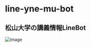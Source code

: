 # line-yne-mu-bot

## 松山大学の講義情報LineBot

![image](https://user-images.githubusercontent.com/50546239/118394337-0ec7a980-b67f-11eb-972c-0f67dc28e865.png)
